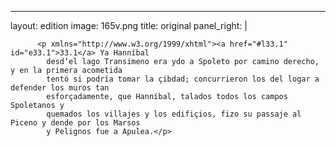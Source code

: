<?xml version="1.0" encoding="UTF-8"?>
---
layout: edition
image: 165v.png 
title: original 
panel_right: |  
            
          <p xmlns="http://www.w3.org/1999/xhtml"><a href="#l33.1" id="e33.1">33.1</a> Ya Hanníbal
            desd’el lago Transimeno era ydo a Spoleto por camino derecho, y en la primera acometida
            tentó si podría tomar la çibdad; concurrieron los del logar a defender los muros tan
            esforçadamente, que Hanníbal, talados todos los campos Spoletanos y
            quemados los villajes y los edifiçios, fizo su passaje al Piceno y dende por los Marsos
            y Pelignos fue a Apulea.</p>
        
